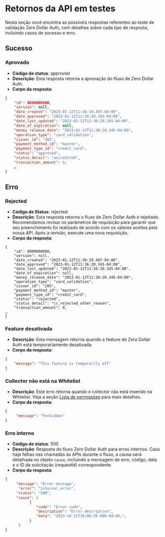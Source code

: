 # Retornos da API em testes

Nesta seção você encontra as possíveis respostas referentes ao teste de validação Zero Dollar Auth, com detalhes sobre cada tipo de resposta, incluindo casos de sucesso e erro.

## Sucesso

### Aprovado

* **Código de status**: approved
* **Descrição**: Esta resposta retorna a aprovação do fluxo de Zero Dollar Auth.
* **Corpo da resposta**:

```json
{
    "id": 0000000000,
    "version": null,
    "date_created": "2023-01-12T11:36:19.497-04:00",
    "date_approved": "2023-01-12T11:36:20.345-04:00",
    "date_last_updated": "2023-01-12T11:36:20.345-04:00",
    "date_of_expiration": null,
    "money_release_date": "2023-01-12T11:36:20.345-04:00",
    "operation_type": "card_validation",
    "issuer_id": "205",
    "payment_method_id": "master",
    "payment_type_id": "credit_card",
    "status": "approved",
    "status_detail": "accredited",
    "transaction_amount": 0,
    …
}
```

## Erro

### Rejected

* **Código de Status**: rejected
* **Descrição**: Esta resposta retorna o fluxo de Zero Dollar Auth é rejeitado. Recomendamos revisar os parâmetros de requisição para garantir que seu preenchimento foi realizado de acordo com os valores aceitos pela nossa API. Após a revisão, execute uma nova requisição.
* **Corpo da resposta**:

```
{
    "id": 0000000000,
    "version": null,
    "date_created": "2023-01-12T11:36:19.497-04:00",
    "date_approved": "2023-01-12T11:36:20.345-04:00",
    "date_last_updated": "2023-01-12T11:36:20.345-04:00",
    "date_of_expiration": null,
    "money_release_date": "2023-01-12T11:36:20.345-04:00",
    "operation_type": "card_validation",
    "issuer_id": "205",
    "payment_method_id": "master",
    "payment_type_id": "credit_card",
    "status": "rejected",
    "status_detail": "cc_rejected_other_reason",
    "transaction_amount": 0,
…
}
```

### Feature desativada

* **Descrição**: Esta mensagem retorna quando a feature de Zero Dollar Auth está temporariamente desativada.
* **Corpo da resposta**:

```json
{
    "message": "This feature is temporarily off"
}
```

### Collector não está na Whitelist

* **Descrição**: Este erro retorna quando o collector não está inserido na Whitelist. Veja a seção [Lista de permissões](/developers/pt/docs/zero-dollar-auth/api-responses#bookmark_lista_de_permissões) para mais detalhes.
* **Corpo da resposta**:

```json
{
     "message": "Forbidden"
}
```

### Erro interno

* **Código de status**: 500
* **Descrição**: Resposta do fluxo Zero Dollar Auth para erros internos. Caso haja falhas nas chamadas às APIs durante o fluxo, a causa será detalhada no objeto `cause`, incluindo a mensagem de erro, código, data e o ID da solicitação (requestId) correspondente.
* **Corpo da resposta**:

```json
{
     "message": "Error message",
      "error": "internal_error",
     "status": "500",
     "cause": [
           {
              "code": "Error code",
              "description": "Error description",
              "data": "2023-10-11T10:06:56.000-04:00;",
           }
      ]
}
```

